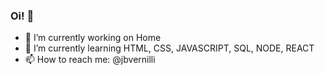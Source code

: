 ### Oi! 👋


- 🔭 I’m currently working on Home
- 🌱 I’m currently learning HTML, CSS, JAVASCRIPT, SQL, NODE, REACT
- 📫 How to reach me: @jbvernilli
